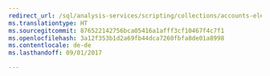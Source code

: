 ```yaml
---
redirect_url: /sql/analysis-services/scripting/collections/accounts-element-assl
ms.translationtype: HT
ms.sourcegitcommit: 876522142756bca05416a1afff3cf10467f4c7f1
ms.openlocfilehash: 3a12f353b1d2a69fb44dca7260fbfa8de01a8998
ms.contentlocale: de-de
ms.lasthandoff: 09/01/2017

---
```


